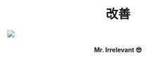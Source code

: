 <h1 align="center">改善</h1>
<!-- <p align="center"> <img src="https://komarev.com/ghpvc/?username=shenon69&label=Profile%20views&color=0e75b6&style=flat" alt="shenon69" /> </p> -->

<a href="https://www.youtube.com/watch?v=cce9JqwPFkY"><img src="https://user-images.githubusercontent.com/73097560/115834477-dbab4500-a447-11eb-908a-139a6edaec5c.gif"></a>

<div align="center">
<h4 align="center">Mr. Irrelevant 😎</h4>
</div>

<!--<div align="center">
<img align="center" width="40%" src="https://github-readme-stats.vercel.app/api/top-langs?username=shenon69&theme=transparent&show_icons=true&locale=en&layout=compact" alt="shenon69" />
</div>
  
 <br/>
<div align="center">
<img align="center" width="45%" src="https://github-readme-streak-stats.herokuapp.com?user=Shenon69&theme=transparent" alt="shenon69" />
</div>
 <br/> -->
<!--<a href="https://www.youtube.com/watch?v=dQw4w9WgXcQ"><img src="https://user-images.githubusercontent.com/73097560/115834477-dbab4500-a447-11eb-908a-139a6edaec5c.gif"></a>
-->
<!--
<h1>Achievements<h1>
<p><img align="center" src="https://holopin.me/shenon69" alt="Hacktoberfest badges"><p> -->
